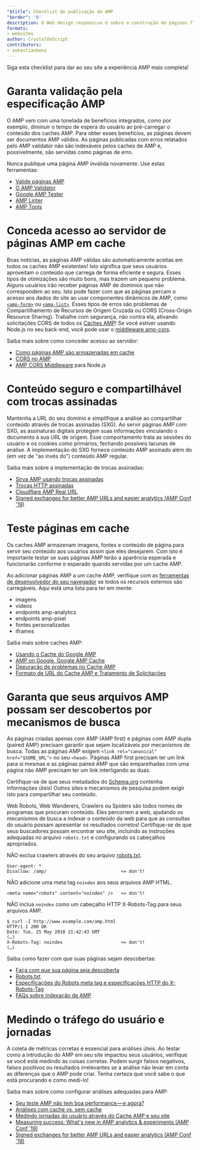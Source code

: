 ```yaml
---
"$title": Checklist de publicação do AMP
"$order": '0'
description: O Web design responsivo é sobre a construção de páginas fluidas que atendem às necessidades do seu usuário - páginas que se ajustam ao tamanho da tela e orientação do dispositivo. Você pode alcançar...
formats:
- websites
author: CrystalOnScript
contributors:
- sebastianbenz
---
```


Siga esta checklist para dar ao seu site a experiência AMP mais completa!

# Garanta validação pela especificação AMP

O AMP vem com uma tonelada de benefícios integrados, como por exemplo, diminuir o tempo de espera do usuário ao pré-carregar o conteúdo dos caches AMP. Para obter esses benefícios, as páginas devem ser documentos AMP válidos. As páginas publicadas com erros relatados pelo AMP validator não são indexáveis pelos caches de AMP e, possivelmente, são servidas como páginas de erro.

Nunca publique uma página AMP inválida novamente. Use estas ferramentas:

- [Valide páginas AMP](../../../documentation/guides-and-tutorials/learn/validation-workflow/validate_amp.md?format=websites)
- [O AMP Validator ](https://validator.ampproject.org/)
- [Google AMP Tester](https://search.google.com/test/amp)
- [AMP Linter](https://github.com/ampproject/amp-toolbox/tree/master/packages/linter)
- [AMP Tools](../../../documentation/tools.html?format=websites)

# Conceda acesso ao servidor de páginas AMP em cache

Boas notícias, as páginas AMP válidas são automaticamente aceitas em todos os caches AMP existentes! Isto significa que seus usuários aproveitam o conteúdo que carrega de forma eficiente e segura. Esses tipos de otimizações são muito bons, mas trazem um pequeno problema. Alguns usuários irão receber páginas AMP de domínios que não correspondem ao seu. Isto pode fazer com que as páginas percam o acesso aos dados do site ao usar componentes dinâmicos de AMP, como [`<amp-form>`](../../../documentation/components/reference/amp-form.md?format=websites) ou [`<amp-list>`](../../../documentation/components/reference/amp-list.md?format=websites). Esses tipos de erros são problemas de Compartilhamento de Recursos de Origem Cruzada ou CORS (Cross-Origin Resource Sharing). Trabalhe com segurança, não contra ela, ativando solicitações CORS de todos os [Caches AMP](https://cdn.ampproject.org/caches.json)! Se você estiver usando Node.js no seu back-end, você pode usar o [middleware amp-cors](https://github.com/ampproject/amp-toolbox/tree/master/packages/cors).

Saiba mais sobre como conceder acesso ao servidor:

- [Como páginas AMP são armazenadas em cache](../../../documentation/guides-and-tutorials/learn/amp-caches-and-cors/how_amp_pages_are_cached.md?format=websites)
- [CORS no AMP](../../../documentation/guides-and-tutorials/learn/amp-caches-and-cors/amp-cors-requests.md?format=websites)
- [AMP CORS Middleware](https://github.com/ampproject/amp-toolbox/tree/master/packages/cors) para Node.js

# Conteúdo seguro e compartilhável com trocas assinadas

Mantenha a URL do seu domínio e simplifique a análise ao compartilhar conteúdo através de trocas assinadas (SXG). Ao servir páginas AMP com SXG, as assinaturas digitais protegem suas informações vinculando o documento à sua URL de origem. Esse comportamento trata as sessões do usuário e os cookies como primários, fechando possíveis lacunas de análise. A implementação do SXG fornece conteúdo AMP assinado além do (em vez de "ao invés do") conteúdo AMP regular.

Saiba mais sobre a implementação de trocas assinadas:

- [Sirva AMP usando trocas assinadas](signed-exchange.md?format=websites)
- [Trocas HTTP assinadas](https://developers.google.com/web/updates/2018/11/signed-exchanges)
- [Cloudflare AMP Real URL](https://www.cloudflare.com/website-optimization/amp-real-url/)
- [Signed exchanges for better AMP URLs and easier analytics (AMP Conf '19)](https://www.youtube.com/watch?v=KrjBYzPUGnw&list=PLXTOW_XMsIDSY0USlzgoaIkRyPcHklrEl&index=22)

# Teste páginas em cache

Os caches AMP armazenam imagens, fontes e conteúdo de página para servir seu conteúdo aos usuários assim que eles desejarem. Com isto é importante testar se suas páginas AMP terão a aparência esperada e funcionarão conforme o esperado quando servidas por um cache AMP.

Ao adicionar páginas AMP a um cache AMP, verifique com as [ferramentas de desenvolvedor do seu navegador](https://developers.google.com/web/tools/chrome-devtools/) se todos os recursos externos são carregáveis. Aqui está uma lista para ter em mente:

- imagens
- vídeos
- endpoints amp-analytics
- endpoints amp-pixel
- fontes personalizadas
- iframes

Saiba mais sobre caches AMP:

- [Usando o Cache do Google AMP](../../../documentation/examples/documentation/Using_the_Google_AMP_Cache.html?format=websites)
- [AMP on Google, Google AMP Cache](https://developers.google.com/amp/cache/overview)
- [Depuração de problemas no Cache AMP](../../../documentation/guides-and-tutorials/learn/amp-caches-and-cors/amp-cache-debugging.md?format=websites)
- [Formato de URL do Cache AMP e Tratamento de Solicitações](../../../documentation/guides-and-tutorials/learn/amp-caches-and-cors/amp-cache-urls.md?format=websites)

# Garanta que seus arquivos AMP possam ser descobertos por mecanismos de busca

As páginas criadas apenas com AMP (AMP first) e páginas com AMP dupla (paired AMP) precisam garantir que sejam localizáveis por mecanismos de busca. Todas as páginas AMP exigem `<link rel="canonical" href="$SOME_URL">` no seu `<head>`. Páginas AMP first precisam ter um link para si mesmas e as páginas paired AMP que são emparelhadas com uma página não AMP precisam ter um link interligando as duas.

Certifique-se de que seus metadados do [Schema.org](https://schema.org/) contenha informações úteis! Outros sites e mecanismos de pesquisa podem exigir isto para compartilhar seu conteúdo.

Web Robots, Web Wanderers, Crawlers ou Spiders são todos nomes de programas que procuram conteúdo. Eles percorrem a web, ajudando os mecanismos de busca a indexar o conteúdo da web para que as consultas do usuário possam apresentar os resultados corretos! Certifique-se de que seus buscadores possam encontrar seu site, incluindo as instruções adequadas no arquivo `robots.txt` e configurando os cabeçalhos apropriados.

NÃO exclua crawlers através do seu arquivo [robots.txt](https://support.google.com/webmasters/answer/6062608?hl=en).

```
User-agent: *
Disallow: /amp/                            <= don't!
```

NÂO adicione uma meta tag `noindex` aos seus arquivos AMP HTML.

```
<meta name="robots" content="noindex" />   <= don't!
```

NÃO inclua `noindex` como um cabeçalho HTTP X-Robots-Tag para seus arquivos AMP.

```
$ curl -I http://www.example.com/amp.html
HTTP/1.1 200 OK
Date: Tue, 25 May 2010 21:42:43 GMT
(…)
X-Robots-Tag: noindex                      <= don't!
(…)
```

Saiba como fazer com que suas páginas sejam descobertas:

- [Faça com que sua página seja descoberta ](discovery.md?format=websites)
- [Robots.txt](http://www.robotstxt.org/)
- [Especificações do Robots meta tag e especificações HTTP do X-Robots-Tag](https://developers.google.com/search/reference/robots_meta_tag)
- [FAQs sobre indexação de AMP](https://productforums.google.com/forum/?hl=en#!category-topic/webmasters/Vrgj-a-gtm0)

# Medindo o tráfego do usuário e jornadas

A coleta de métricas corretas é essencial para análises úteis. Ao testar como a introdução do AMP em seu site impactou seus usuários, verifique se você está medindo as coisas corretas. Podem surgir falsos negativos, falsos positivos ou resultados irrelevantes se a análise não levar em conta as diferenças que o AMP pode criar. Tenha certeza que você sabe o que está procurando e como medi-lo!

Saiba mais sobre como configurar análises adequadas para AMP:

- [Seu teste AMP não tem boa performance — e agora?](https://blog.amp.dev/2018/11/08/so-your-amp-test-doesnt-perform%e2%80%8a-%e2%80%8anow-what/)
- [Análises com cache vs. sem cache](https://support.google.com/analytics/answer/6343176?hl=en#cache)
- [Medindo jornadas do usuário através do Cache AMP e seu site](https://blog.amp.dev/2018/11/08/so-your-amp-test-doesnt-perform%e2%80%8a-%e2%80%8anow-what/)
- [Measuring success: What's new in AMP analytics & experiments (AMP Conf '19)](https://www.youtube.com/watch?v=wPW-kXsONqA&list=PLXTOW_XMsIDSY0USlzgoaIkRyPcHklrEl&index=27)
- [Signed exchanges for better AMP URLs and easier analytics (AMP Conf '19)](https://www.youtube.com/watch?v=KrjBYzPUGnw&list=PLXTOW_XMsIDSY0USlzgoaIkRyPcHklrEl&index=22)
